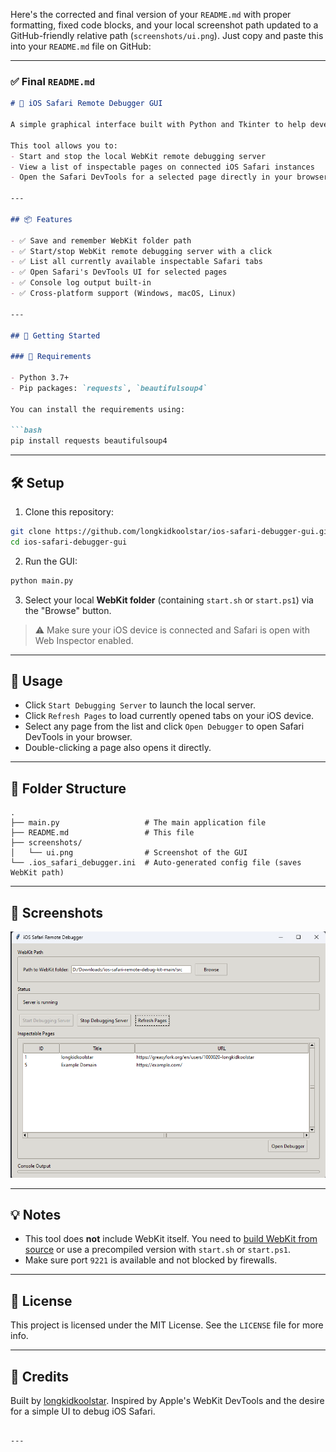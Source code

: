 Here's the corrected and final version of your `README.md` with proper formatting, fixed code blocks, and your local screenshot path updated to a GitHub-friendly relative path (`screenshots/ui.png`). Just copy and paste this into your `README.md` file on GitHub:

---

### ✅ Final `README.md`

```markdown
# 🧭 iOS Safari Remote Debugger GUI

A simple graphical interface built with Python and Tkinter to help developers debug Safari on iOS devices using Apple's WebKit Remote Debugging Protocol.

This tool allows you to:
- Start and stop the local WebKit remote debugging server
- View a list of inspectable pages on connected iOS Safari instances
- Open the Safari DevTools for a selected page directly in your browser

---

## 📦 Features

- ✅ Save and remember WebKit folder path
- ✅ Start/stop WebKit remote debugging server with a click
- ✅ List all currently available inspectable Safari tabs
- ✅ Open Safari's DevTools UI for selected pages
- ✅ Console log output built-in
- ✅ Cross-platform support (Windows, macOS, Linux)

---

## 🚀 Getting Started

### 🔧 Requirements

- Python 3.7+
- Pip packages: `requests`, `beautifulsoup4`

You can install the requirements using:

```bash
pip install requests beautifulsoup4
```

---

## 🛠️ Setup

1. Clone this repository:

```bash
git clone https://github.com/longkidkoolstar/ios-safari-debugger-gui.git
cd ios-safari-debugger-gui
```

2. Run the GUI:

```bash
python main.py
```

3. Select your local **WebKit folder** (containing `start.sh` or `start.ps1`) via the "Browse" button.

> ⚠️ Make sure your iOS device is connected and Safari is open with Web Inspector enabled.

---

## 🧪 Usage

- Click `Start Debugging Server` to launch the local server.
- Click `Refresh Pages` to load currently opened tabs on your iOS device.
- Select any page from the list and click `Open Debugger` to open Safari DevTools in your browser.
- Double-clicking a page also opens it directly.

---

## 📁 Folder Structure

```
.
├── main.py                   # The main application file
├── README.md                 # This file
├── screenshots/
│   └── ui.png                # Screenshot of the GUI
└── .ios_safari_debugger.ini  # Auto-generated config file (saves WebKit path)
```

---

## 📸 Screenshots

![Main UI](screenshots/ui.png)

---

## 💡 Notes

- This tool does **not** include WebKit itself. You need to [build WebKit from source](https://webkit.org) or use a precompiled version with `start.sh` or `start.ps1`.
- Make sure port `9221` is available and not blocked by firewalls.

---

## 📜 License

This project is licensed under the MIT License. See the `LICENSE` file for more info.

---

## 🙏 Credits

Built by [longkidkoolstar](https://github.com/longkidkoolstar). Inspired by Apple's WebKit DevTools and the desire for a simple UI to debug iOS Safari.
```

---

